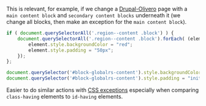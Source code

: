 This is relevant, for example, if we change a [Drupal-Olivero](https://www.drupal.org/project/olivero) page with a `main content block` and `secondary content blocks` underneath it (we change all blocks, then make an exception for the `main content block`).

```js
if ( document.querySelectorAll('.region--content .block') ) {
    document.querySelectorAll('.region--content .block').forEach( (element)=>{
        element.style.backgroundColor = "red";
        element.style.padding = "50px";
    });
};

document.querySelector('#block-globalrs-content').style.backgroundColor = "#fff";
document.querySelector('#block-globalrs-content').style.padding = "initial";
```

Easier to do similar actions with [CSS exceptions](https://github.com/bendqh1/css/blob/main/exception.md) especially when comparing `class-having` elements to `id-having` elements.
